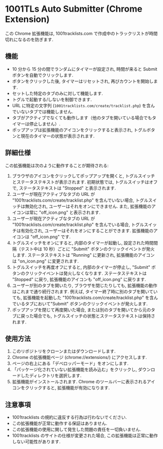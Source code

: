 # 1001TLs Auto Submitter (Chrome Extension)

この Chrome 拡張機能は, 1001tracklists.com で作成中のトラックリストが時間切れになるのを防ぎます.

## 機能

- 10 分から 15 分の間でランダムにタイマーが設定され, 時間が来ると Submit ボタンを自動でクリックします.
- ボタンをクリックした後, タイマーはリセットされ, 再びカウントを開始します.
- セットした特定のタブのみに対して機能します.
- トグルで起動する/しないを制御できます.
- URL に特定の文字列 (`1001tracklists.com/create/tracklist.php`) を含んでいないタブでは機能しません.
- タブがアクティブでなくても動作します（他のタブを開いている場合でもタイマーは停止しません）.
- ポップアップは拡張機能のアイコンをクリックすると表示され, トグルボタンと現在のタイマーの状態が表示されます.

## 詳細仕様

この拡張機能は次のように動作することが期待される:

1. ブラウザのアイコンをクリックしてポップアップを開くと, トグルスイッチとステータステキストが表示されます. 初期状態では, トグルスイッチはオフで, ステータステキストは "Stopped" と表示されます.
2. ユーザーが現在アクティブなタブの URL が "1001tracklists.com/create/tracklist.php" を含んでいない場合, トグルスイッチは無効化され, ユーザーはそれをオンにできません. また, 拡張機能のアイコンは常に "off_icon.png" と表示されます.
3. ユーザーが現在アクティブなタブの URL が "1001tracklists.com/create/tracklist.php" を含んでいる場合, トグルスイッチは有効化され, ユーザーはそれをオンにすることができます. 拡張機能のアイコンは "off_icon.png" です.
4. トグルスイッチをオンにすると, 内部のタイマーが起動し, 設定された時間間隔（テスト中は 10 秒）ごとに "Submit" ボタンのクリックイベントが発火します. ステータステキストは "Running" に更新され, 拡張機能のアイコンは "on_icon.png" に変更されます.
5. トグルスイッチを再度オフにすると, 内部のタイマーが停止し, "Submit" ボタンのクリックイベントは発火しなくなります. ステータステキストは "Stopped" に戻り, 拡張機能のアイコンも "off_icon.png" に戻ります.
6. ユーザーが別のタブを開いたり, ブラウザを閉じたりしても, 拡張機能の動作はこれまで通り続行されます. 例えば, タイマー終了時に別のタブを開いていても, 拡張機能を起動した "1001tracklists.com/create/tracklist.php" を含んでいるタブにおいて"Submit" ボタンのクリックイベントが発火します.
7. ポップアップを閉じて再度開いた場合, または別のタブを開いてから元のタブに戻った場合でも, トグルスイッチの状態とステータステキストは保持されます.

## 使用方法

1. このリポジトリをクローンまたはダウンロードします.
2. Chrome の拡張機能ページ (chrome://extensions/) にアクセスします.
3. ページの右上にある「デベロッパーモード」をオンにします.
4. 「パッケージ化されていない拡張機能を読み込む」をクリックし, ダウンロードしたディレクトリを選択します.
5. 拡張機能がインストールされます. Chrome のツールバーに表示されるアイコンをクリックすると, 拡張機能が有効になります.

## 注意事項

- 1001tracklists の規約に違反する行為は行わないでください.
- この拡張機能が正常に動作する保証はありません.
- この拡張機能の使用に関して発生した問題の責任を一切負いません.
- 1001tracklists のサイトの仕様が変更された場合, この拡張機能は正常に動作しない可能性があります.
